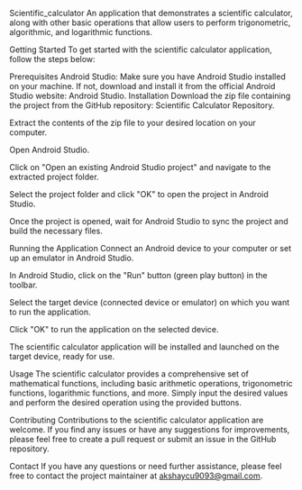 Scientific_calculator
An application that demonstrates a scientific calculator, along with other basic operations that allow users to perform trigonometric, algorithmic, and logarithmic functions.

Getting Started
To get started with the scientific calculator application, follow the steps below:

Prerequisites
Android Studio: Make sure you have Android Studio installed on your machine. If not, download and install it from the official Android Studio website: Android Studio.
Installation
Download the zip file containing the project from the GitHub repository: Scientific Calculator Repository.

Extract the contents of the zip file to your desired location on your computer.

Open Android Studio.

Click on "Open an existing Android Studio project" and navigate to the extracted project folder.

Select the project folder and click "OK" to open the project in Android Studio.

Once the project is opened, wait for Android Studio to sync the project and build the necessary files.

Running the Application
Connect an Android device to your computer or set up an emulator in Android Studio.

In Android Studio, click on the "Run" button (green play button) in the toolbar.

Select the target device (connected device or emulator) on which you want to run the application.

Click "OK" to run the application on the selected device.

The scientific calculator application will be installed and launched on the target device, ready for use.

Usage
The scientific calculator provides a comprehensive set of mathematical functions, including basic arithmetic operations, trigonometric functions, logarithmic functions, and more. Simply input the desired values and perform the desired operation using the provided buttons.

Contributing
Contributions to the scientific calculator application are welcome. If you find any issues or have any suggestions for improvements, please feel free to create a pull request or submit an issue in the GitHub repository.

Contact
If you have any questions or need further assistance, please feel free to contact the project maintainer at akshaycu9093@gmail.com.

